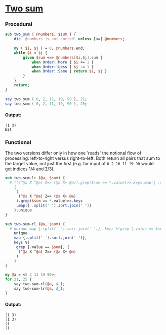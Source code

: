 [1]: https://rosettacode.org/wiki/Two_sum

# [Two sum][1]





### Procedural

```perl
sub two_sum ( @numbers, $sum ) {
    die '@numbers is not sorted' unless [<=] @numbers;
 
    my ( $i, $j ) = 0, @numbers.end;
    while $i < $j {
        given $sum <=> @numbers[$i,$j].sum {
            when Order::More { $i += 1 }
            when Order::Less { $j -= 1 }
            when Order::Same { return $i, $j }
        }
    }
    return;
}
 
say two_sum ( 0, 2, 11, 19, 90 ), 21;
say two_sum ( 0, 2, 11, 19, 90 ), 25;
```

#### Output:
```
(1 3)
Nil
```


### Functional



The two versions differ only in how one 'reads' the notional flow of processing: left-to-right versus right-to-left.
Both return all pairs that sum to the target value, not just the first (e.g. for input of `0 2 10 11 19 90` would get indices 1/4 and 2/3).

```perl
sub two-sum-lr (@a, $sum) {
  # (((^@a X ^@a) Z=> (@a X+ @a)).grep($sum == *.value)>>.keys.map:{ .split(' ').sort.join(' ')}).unique
    (
     (
      (^@a X ^@a) Z=> (@a X+ @a)
     ).grep($sum == *.value)>>.keys
     .map:{ .split(' ').sort.join(' ')}
    ).unique
}
 
sub two-sum-rl (@a, $sum) {
  # unique map {.split(' ').sort.join(' ')}, keys %(grep {.value == $sum}, ((^@a X ^@a) Z=> (@a X+ @a)))
    unique
    map {.split(' ').sort.join(' ')},
    keys %(
     grep {.value == $sum}, (
      (^@a X ^@a) Z=> (@a X+ @a)
     )
    )
}
 
my @a = <0 2 11 19 90>;
for 21, 25 {
    say two-sum-rl(@a, $_);
    say two-sum-lr(@a, $_);
}
```

#### Output:
```
(1 3)
(1 3)
()
()
```
